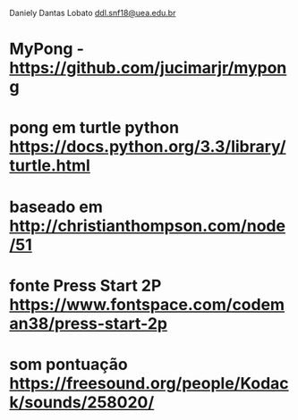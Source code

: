 Daniely Dantas Lobato ddl.snf18@uea.edu.br



# MyPong - https://github.com/jucimarjr/mypong
# pong em turtle python https://docs.python.org/3.3/library/turtle.html
# baseado em http://christianthompson.com/node/51
# fonte Press Start 2P https://www.fontspace.com/codeman38/press-start-2p
# som pontuação https://freesound.org/people/Kodack/sounds/258020/

